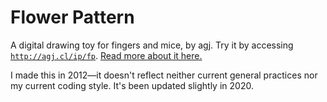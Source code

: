 
Flower Pattern
==============

A digital drawing toy for fingers and mice, by agj. Try it by accessing [`http://agj.cl/ip/fp`](http://agj.cl/ip/fp). [Read more about it here.](http://blog.agj.cl/tag/flower-pattern/)

I made this in 2012—it doesn't reflect neither current general practices nor my current coding style. It's been updated slightly in 2020.
